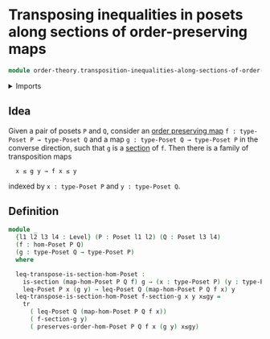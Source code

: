 # Transposing inequalities in posets along sections of order-preserving maps

```agda
module order-theory.transposition-inequalities-along-sections-of-order-preserving-maps-posets where
```

<details><summary>Imports</summary>

```agda
open import foundation.function-types
open import foundation.homotopies
open import foundation.identity-types
open import foundation.sections
open import foundation.transport-along-identifications
open import foundation.universe-levels

open import order-theory.order-preserving-maps-posets
open import order-theory.posets
```

</details>

## Idea

Given a pair of posets `P` and `Q`, consider an
[order preserving map](order-theory.order-preserving-maps-posets.md)
`f : type-Poset P → type-Poset Q` and a map `g : type-Poset Q → type-Poset P` in
the converse direction, such that `g` is a [section](foundation.sections.md) of
`f`. Then there is a family of transposition maps

```text
  x ≤ g y → f x ≤ y
```

indexed by `x : type-Poset P` and `y : type-Poset Q`.

## Definition

```agda
module _
  {l1 l2 l3 l4 : Level} (P : Poset l1 l2) (Q : Poset l3 l4)
  (f : hom-Poset P Q)
  (g : type-Poset Q → type-Poset P)
  where

  leq-transpose-is-section-hom-Poset :
    is-section (map-hom-Poset P Q f) g → (x : type-Poset P) (y : type-Poset Q) →
    leq-Poset P x (g y) → leq-Poset Q (map-hom-Poset P Q f x) y
  leq-transpose-is-section-hom-Poset f-section-g x y x≤gy =
    tr
      ( leq-Poset Q (map-hom-Poset P Q f x))
      ( f-section-g y)
      ( preserves-order-hom-Poset P Q f x (g y) x≤gy)
```
